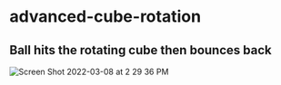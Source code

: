# advanced-cube-rotation
## Ball hits the rotating cube then bounces back
![Screen Shot 2022-03-08 at 2 29 36 PM](https://user-images.githubusercontent.com/88326256/157336861-e4908477-af0b-4b61-b6a1-ad3a713d9023.png)

